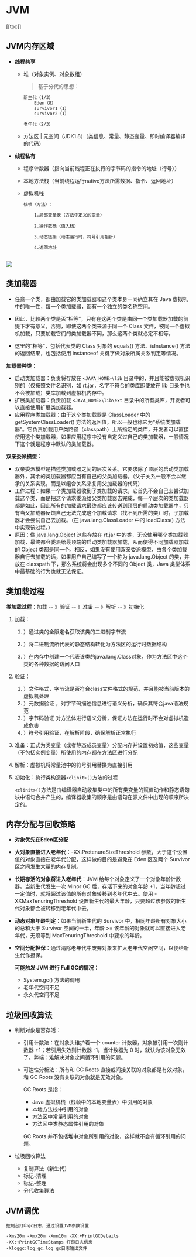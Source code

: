 # JVM  

[[toc]]

## JVM内存区域

- **线程共享**

  - 堆（对象实例、对象数组）
    > 基于分代的思想：

    ```tex
    新生代（1/3）
    	Eden（8）
    	survivor1（1）
    	survivor2（1）
    
    老年代（2/3）
    ```

  -  方法区 | 元空间（JDK1.8）（类信息、常量、静态变量、即时编译器编译的代码）

- **线程私有**

  -  程序计数器（指向当前线程正在执行的字节码的指令的地址（行号））

  -  本地方法栈（当前线程运行native方法所需数据、指令、返回地址）

  - 虚拟机栈  

       ```tex
       栈帧（方法）:
       
           1.局部变量表（方法中定义的变量）
           
           2.操作数栈（值入栈）
           
           3.动态链接（动态运行时，符号引用指针）
           
           4.返回地址		
           
       ```
  

![](./image/jvm.png)

## 类加载器  

- 任意一个类，都由加载它的类加载器和这个类本身一同确立其在 Java 虚拟机中的唯一性，每一个类加载器，都有一个独立的类名称空间。

- 因此，比较两个类是否“相等”，只有在这两个类是由同一个类加载器加载的前提下才有意义，否则，即使这两个类来源于同一个 Class 文件，被同一个虚拟机加载，只要加载它们的类加载器不同，那么这两个类就必定不相等。

- 这里的“相等”，包括代表类的 Class 对象的 equals() 方法、isInstance() 方法的返回结果，也包括使用 instanceof 关键字做对象所属关系判定等情况。

**加载器种类：**

   - 启动类加载器：负责将存放在 `<JAVA_HOME>\lib` 目录中的，并且能被虚拟机识别的（仅按照文件名识别，如 rt.jar，名字不符合的类库即使放在 lib 目录中也不会被加载）类库加载到虚拟机内存中。
   - 扩展类加载器：负责加载 `<JAVA_HOME>\lib\ext` 目录中的所有类库，开发者可以直接使用扩展类加载器。
   - 应用程序类加载器：由于这个类加载器是 ClassLoader 中的 getSystemClassLoader() 方法的返回值，所以一般也称它为“系统类加载器”。它负责加载用户类路径（classpath）上所指定的类库，开发者可以直接使用这个类加载器，如果应用程序中没有自定义过自己的类加载器，一般情况下这个就是程序中默认的类加载器。

**双亲委派模型：**

- 双亲委派模型是描述类加载器之间的层次关系。它要求除了顶层的启动类加载器外，其余的类加载器都应当有自己的父类加载器。（父子关系一般不会以继承的关系实现，而是以组合关系来复用父加载器的代码）
- 工作过程：如果一个类加载器收到了类加载的请求，它首先不会自己去尝试加载这个类，而是把这个请求委派给父类加载器去完成，每一个层次的类加载器都是如此，因此所有的加载请求最终都应该传送到顶层的启动类加载器中，只有当父加载器反馈自己无法完成这个加载请求（找不到所需的类）时，子加载器才会尝试自己去加载。（在 java.lang.ClassLoader 中的 loadClass() 方法中实现该过程。）
- 原因：像 java.lang.Object 这些存放在 rt.jar 中的类，无论使用哪个类加载器加载，最终都会委派给最顶端的启动类加载器加载，从而使得不同加载器加载的 Object 类都是同一个。相反，如果没有使用双亲委派模型，由各个类加载器自行去加载的话，如果用户自己编写了一个称为 java.lang.Object 的类，并放在 classpath 下，那么系统将会出现多个不同的 Object 类，Java 类型体系中最基础的行为也就无法保证。

## 类加载过程  

**类加载过程**：加载 -- 》验证 -- 》准备 -- 》解析 -- 》初始化 

1. 加载：

   1. ）通过类的全限定名获取该类的二进制字节流

   2. ）将二进制流所代表的静态结构转化为方法区的运行时数据结构

   3. ）在内存中创建一个代表该类的java.lang.Class对象，作为方法区中这个类的各种数据的访问入口

2. 验证：

   1. ）文件格式，字节流是否符合class文件格式的规范，并且能被当前版本的虚拟机处理
   2. ）元数据验证 ，对字节码描述信息进行语义分析，确保其符合java语法规范
   3. ）字节码验证 对方法体进行语义分析，保证方法在运行时不会对虚拟机造成危害
   4. ）符号引用验证，在解析阶段，确保解析正常执行

3. 准备：正式为类变量（或者静态成员变量）分配内存并设置初始值，这些变量（不包括实例变量）所使用的内存都在方法区进行分配

4. 解析：虚拟机将常量池中的符号引用替换为直接引用

5. 初始化：执行类构造器`<clinit>()`方法的过程

   `<clinit>()`方法是由编译器自动收集类中的所有类变量的赋值动作和静态语句块中语句合并产生的，编译器收集的顺序是由语句在源文件中出现的顺序所决定的。

## 内存分配与回收策略  

- **对象优先在Eden区分配**

- **大对象直接进入老年代**：-XX:PretenureSizeThreshold 参数，大于这个设置值的对象直接在老年代分配，这样做的目的是避免在 Eden 区及两个 Survivor 区之间发生大量的内存复制。

- **长期存活的对象将进入老年代**：JVM 给每个对象定义了一个对象年龄计数器。当新生代发生一次 Minor GC 后，存活下来的对象年龄 +1，当年龄超过一定值时，就将超过该值的所有对象转移到老年代中去。使用 -XXMaxTenuringThreshold 设置新生代的最大年龄，只要超过该参数的新生代对象都会被转移到老年代中去。

- **动态对象年龄判定**：如果当前新生代的 Survivor 中，相同年龄所有对象大小的总和大于 Survivor 空间的一半，年龄 >= 该年龄的对象就可以直接进入老年代，无须等到 MaxTenuringThreshold 中要求的年龄。

- **空间分配担保**：通过清除老年代中废弃对象来扩大老年代空闲空间，以便给新生代作担保。

  **可能触发 JVM 进行 Full GC的情况：**

  - System.gc() 方法的调用
  - 老年代空间不足
  - 永久代空间不足

## 垃圾回收算法

- 判断对象是否存活：

  - 引用计数法：在对象头维护着一个 counter 计数器，对象被引用一次则计数器 +1；若引用失效则计数器 -1。当计数器为 0 时，就认为该对象无效了。弊端：难解决对象之间循环引用的问题。

  - 可达性分析法：所有和 GC Roots 直接或间接关联的对象都是有效对象，和 GC Roots 没有关联的对象就是无效对象。

    GC Roots 是指：

    - Java 虚拟机栈（栈帧中的本地变量表）中引用的对象
    - 本地方法栈中引用的对象
    - 方法区中常量引用的对象
    - 方法区中类静态属性引用的对象

    GC Roots 并不包括堆中对象所引用的对象，这样就不会有循环引用的问题。
- 垃圾回收算法  
  - 复制算法（新生代）
  - 标记-清理
  - 标记-整理
  - 分代收集算法
## JVM调优

```properties
控制台打印gc日志，通过设置JVM参数设置

-Xms20m -Xmx20m -Xmn10m -XX:+PrintGCDetails 
-XX:+PrintGCTimeStamps 打印日志信息
-Xloggc:log_gc.log gc日志输出文件
```